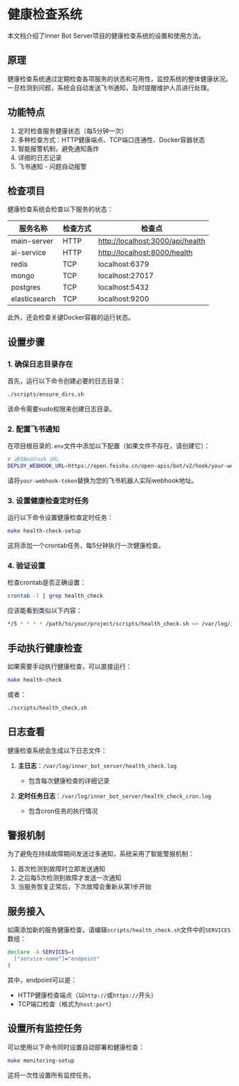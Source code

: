 # 健康检查系统

本文档介绍了Inner Bot Server项目的健康检查系统的设置和使用方法。

## 原理

健康检查系统通过定期检查各项服务的状态和可用性，监控系统的整体健康状况。一旦检测到问题，系统会自动发送飞书通知，及时提醒维护人员进行处理。

## 功能特点

1. 定时检查服务健康状态（每5分钟一次）
2. 多种检查方式：HTTP健康端点、TCP端口连通性、Docker容器状态
3. 智能报警机制，避免通知轰炸
4. 详细的日志记录
5. 飞书通知 - 问题自动报警

## 检查项目

健康检查系统会检查以下服务的状态：

| 服务名称 | 检查方式 | 检查点 |
|---------|---------|-------|
| main-server | HTTP | <http://localhost:3000/api/health> |
| ai-service | HTTP | <http://localhost:8000/health> |
| redis | TCP | localhost:6379 |
| mongo | TCP | localhost:27017 |
| postgres | TCP | localhost:5432 |
| elasticsearch | TCP | localhost:9200 |

此外，还会检查关键Docker容器的运行状态。

## 设置步骤

### 1. 确保日志目录存在

首先，运行以下命令创建必要的日志目录：

```bash
./scripts/ensure_dirs.sh
```

该命令需要sudo权限来创建日志目录。

### 2. 配置飞书通知

在项目根目录的`.env`文件中添加以下配置（如果文件不存在，请创建它）：

```bash
# 通知Webhook URL
DEPLOY_WEBHOOK_URL=https://open.feishu.cn/open-apis/bot/v2/hook/your-webhook-token
```

请将`your-webhook-token`替换为您的飞书机器人实际webhook地址。

### 3. 设置健康检查定时任务

运行以下命令设置健康检查定时任务：

```bash
make health-check-setup
```

这将添加一个crontab任务，每5分钟执行一次健康检查。

### 4. 验证设置

检查crontab是否正确设置：

```bash
crontab -l | grep health_check
```

应该能看到类似以下内容：

```bash
*/5 * * * * /path/to/your/project/scripts/health_check.sh >> /var/log/inner_bot_server/health_check_cron.log 2>&1
```

## 手动执行健康检查

如果需要手动执行健康检查，可以直接运行：

```bash
make health-check
```

或者：

```bash
./scripts/health_check.sh
```

## 日志查看

健康检查系统会生成以下日志文件：

1. **主日志**：`/var/log/inner_bot_server/health_check.log`
   - 包含每次健康检查的详细记录

2. **定时任务日志**：`/var/log/inner_bot_server/health_check_cron.log`
   - 包含cron任务的执行情况

## 警报机制

为了避免在持续故障期间发送过多通知，系统采用了智能警报机制：

1. 首次检测到故障时立即发送通知
2. 之后每5次检测到故障才发送一次通知
3. 当服务恢复正常后，下次故障会重新从第1步开始

## 服务接入

如需添加新的服务健康检查，请编辑`scripts/health_check.sh`文件中的`SERVICES`数组：

```bash
declare -A SERVICES=(
  ["service-name"]="endpoint"
)
```

其中，endpoint可以是：

- HTTP健康检查端点（以`http://`或`https://`开头）
- TCP端口检查（格式为`host:port`）

## 设置所有监控任务

可以使用以下命令同时设置自动部署和健康检查：

```bash
make monitoring-setup
```

这将一次性设置所有监控任务。
